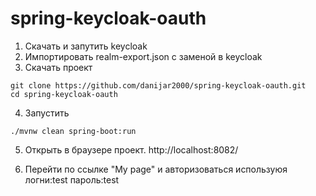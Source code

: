 # spring-keycloak-oauth
1. Скачать и запутить keycloak
2. Импортировать realm-export.json с заменой в keycloak
3. Скачать проект
```
git clone https://github.com/danijar2000/spring-keycloak-oauth.git
cd spring-keycloak-oauth
```
4. Запустить
```
./mvnw clean spring-boot:run
```
5. Открыть в браузере проект.
http://localhost:8082/

6. Перейти по ссылке "My page" и авторизоваться используюя логни:test пароль:test